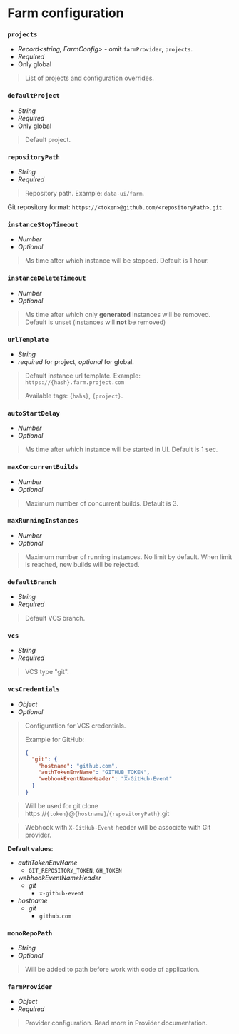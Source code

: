 # Farm configuration

### `projects`
- *Record<string, FarmConfig>* - omit `farmProvider`, `projects`.
- *Required*
- Only global
> List of projects and configuration overrides.

### `defaultProject`
- *String*
- *Required*
- Only global
> Default project.

### `repositoryPath`
- *String*
- *Required*
> Repository path. Example: `data-ui/farm`.

Git repository format: `https://<token>@github.com/<repositoryPath>.git`.

### `instanceStopTimeout`
- *Number*
- *Optional*
> Ms time after which instance will be stopped. Default is 1 hour.

### `instanceDeleteTimeout`
- *Number*
- *Optional*
> Ms time after which only **generated** instances will be removed. Default is unset (instances will **not** be removed)

### `urlTemplate`
- *String*
- *required* for project, *optional* for global.
> Default instance url template. Example: `https://{hash}.farm.project.com`
>
> Available tags: `{hahs}`, `{project}`.

### `autoStartDelay`
- *Number*
- *Optional*
> Ms time after which instance will be started in UI. Default is 1 sec.

### `maxConcurrentBuilds`
- *Number*
- *Optional*
> Maximum number of concurrent builds. Default is 3.

### `maxRunningInstances`
- *Number*
- *Optional*
> Maximum number of running instances. No limit by default. When limit is reached, new builds will be rejected.

### `defaultBranch`
- *String*
- *Required*
> Default VCS branch.

### `vcs`
- *String*
- *Required*
> VCS type "git".

### `vcsCredentials`
- *Object*
- *Optional*
> Configuration for VCS credentials.
>
> Example for GitHub:
> ```json
> {
>   "git": {
>     "hostname": "github.com",
>     "authTokenEnvName": "GITHUB_TOKEN",
>     "webhookEventNameHeader": "X-GitHub-Event"
>   }
> }
> ```

> Will be used for git clone https://`{token}`@`{hostname}`/`{repositoryPath}`.git

> Webhook with `X-GitHub-Event` header will be associate with Git provider.

**Default values**:
  - *authTokenEnvName*
    - `GIT_REPOSITORY_TOKEN`, `GH_TOKEN`
  - *webhookEventNameHeader*
    - *git*
      - `x-github-event`
  - *hostname*
    - *git*
      - `github.com`

### `monoRepoPath`
- *String*
- *Optional*
> Will be added to path before work with code of application.

### `farmProvider`
- *Object*
- *Required*
> Provider configuration. Read more in Provider documentation.


